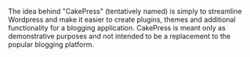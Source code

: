The idea behind "CakePress" (tentatively named) is simply to streamline Wordpress and make it easier to create plugins, themes and additional functionality for a blogging application. CakePress is meant only as demonstrative purposes and not intended to be a replacement to the popular blogging platform.